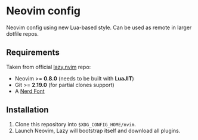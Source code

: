 # Neovim config
Neovim config using new Lua-based style. Can be used as remote in larger dotfile repos.

## Requirements
Taken from official [lazy.nvim](https://github.com/folke/lazy.nvim) repo:
- Neovim >= **0.8.0** (needs to be built with **LuaJIT**)
- Git >= **2.19.0** (for partial clones support)
- A [Nerd Font](https://www.nerdfonts.com/)

## Installation
1. Clone this repository into `$XDG_CONFIG_HOME/nvim`.
2. Launch Neovim, Lazy will bootstrap itself and download all plugins.
